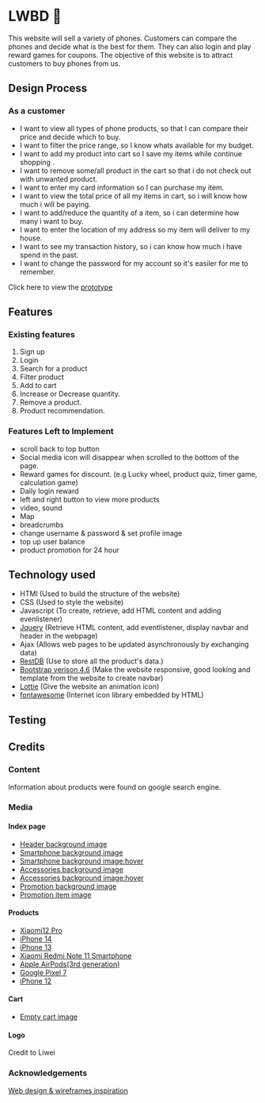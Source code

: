 # LWBD :iphone:

This website will sell a variety of phones. Customers can compare the phones and decide what is the best for them. They can also login and play reward games for coupons. The objective of this website is to attract customers to buy phones from us.

## Design Process

### As a customer

- I want to view all types of phone products, so that I can compare their price and decide which to buy.
- I want to filter the price range, so I know whats available for my budget.
- I want to add my product into cart so I save my items while continue shopping .
- I want to remove some/all product in the cart so that i do not check out with unwanted product.
- I want to enter my card information so I can purchase my item.
- I want to view the total price of all my items in cart, so i will know how much i will be paying.
- I want to add/reduce the quantity of a item, so i can determine how many i want to buy.
- I want to enter the location of my address so my item will deliver to my house.
- I want to see my transaction history, so i can know how much i have spend in the past.
- I want to change the password for my account so it's easiler for me to remember.

Click here to view the [prototype](https://xd.adobe.com/view/f6d62f94-28c2-47bf-a5dc-ad50f5833191-a385/)

## Features

### Existing features
1. Sign up
2. Login
3. Search for a product
4. Filter product
5. Add to cart
6. Increase or Decrease quantity.
7. Remove a product.
8. Product recommendation.

### Features Left to Implement

- scroll back to top button
- Social media icon will disappear when scrolled to the bottom of the page.
- Reward games for discount. (e.g Lucky wheel, product quiz, timer game, calculation game)
- Daily login reward
- left and right button to view more products
- video, sound
- Map
- breadcrumbs
- change username & password & set profile image
- top up user balance
- product promotion for 24 hour

## Technology used

* HTMl (Used to build the structure of the website)
* CSS (Used to style the website)
* Javascript (To create, retrieve, add HTML content and adding evenlistener)
* [Jquery](https://jquery.com/) (Retrieve HTML content, add eventlistener, display navbar and header in the webpage)
* Ajax (Allows web pages to be updated asynchronously by exchanging data)
* [RestDB](https://restdb.io/) (Use to store all the product's data.)
* [Bootstrap verison 4.6](https://getbootstrap.com/docs/4.6/getting-started/introduction/) (Make the website responsive, good looking and template from the website to create navbar)
* [Lottie](https://lottiefiles.com/) (Give the website an animation icon)
* [fontawesome](https://fontawesome.com/) (Internet icon library embedded by HTML)

## Testing

## Credits

### Content

Information about products were found on google search engine.

### Media

#### Index page
* [Header background image](https://i.pinimg.com/originals/c5/b8/f2/c5b8f2fb9d1cee516d5e3d1dd56ab5af.jpg)
* [Smartphone background image](https://media.wired.com/photos/62d75d34ddaaa99a1df8e61d/master/pass/Phone-Camera-Webcam-Gear-GettyImages-1241495650.jpg)
* [Smartphone background image:hover](https://images.pexels.com/photos/404280/pexels-photo-404280.jpeg?auto=compress&cs=tinysrgb&w=1260&h=750&dpr=2)
* [Accessories background image](https://www.rd.com/wp-content/uploads/2017/08/Untitled-4phoneaccessories.jpg)
* [Accessories background image:hover](https://images.pexels.com/photos/3780680/pexels-photo-3780680.jpeg?auto=compress&cs=tinysrgb&w=1260&h=750&dpr=2)
* [Promotion background image](https://cdn.macstories.net/icons1529553323730-1637678091349.png)
* [Promotion item image](https://www.pngmart.com/files/13/Apple-Airpods-PNG-Transparent-Image.png)

#### Products
* [Xiaomi12 Pro](https://i01.appmifile.com/v1/MI_18455B3E4DA706226CF7535A58E875F0267/pms_1648123671.21955073.png)
* [iPhone 14](https://media.croma.com/image/upload/v1662655029/Croma%20Assets/Communication/Mobiles/Images/261983_4_mod9ul.png)
* [iPhone 13](https://pngimg.com/uploads/iphone_13/iphone_13_PNG27.png)
* [Xiaomi Redmi Note 11 Smartphone](https://i01.appmifile.com/webfile/globalimg/products/pc/redmi-note-11-pro/specs01.png)
* [Apple AirPods(3rd generation)](https://www.freepnglogos.com/uploads/airpods-png/imagic-baroda-airpods-5.png)
* [Google Pixel 7](https://lh3.googleusercontent.com/pUCr-SNE-T8XMC77yvmneR9D6jrFAeYyJjiPbHzXWvIiNzWz9wEqtDhnDYERGC3xft3Fun28vwnjaae2NXBF6FexQYQZN8pqJg=rw-e365-w1024)
* [iPhone 12](https://d2d22nphq0yz8t.cloudfront.net/88e6cc4b-eaa1-4053-af65-563d88ba8b26/https://media.croma.com/image/upload/v1662424588/Croma%20Assets/Communication/Mobiles/Images/229925_lhcfej.png/mxw_2048,f_auto)

#### Cart
* [Empty cart image](http://hsnbazar.com/images/empty-cart.png)

#### Logo
Credit to Liwei

### Acknowledgements

[Web design & wireframes inspiration](https://dribbble.com/timemachine2244/collections/6252658-assignment-2?utm_source=Clipboard_%22clipboard_collection%22&utm_campaign=%22timemachine2244%22&utm_content=%22assignment%202%22&utm_medium=Social_Share)
